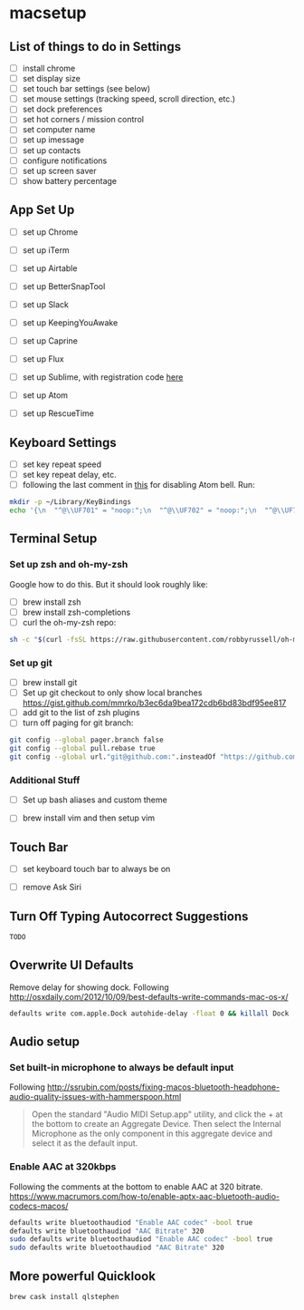 # macsetup

## List of things to do in Settings
- [ ] install chrome
- [ ] set display size
- [ ] set touch bar settings (see below)
- [ ] set mouse settings (tracking speed, scroll direction, etc.)
- [ ] set dock preferences
- [ ] set hot corners / mission control
- [ ] set computer name
- [ ] set up imessage
- [ ] set up contacts
- [ ] configure notifications
- [ ] set up screen saver
- [ ] show battery percentage

## App Set Up
- [ ] set up Chrome
- [ ] set up iTerm
- [ ] set up Airtable
- [ ] set up BetterSnapTool
- [ ] set up Slack
- [ ] set up KeepingYouAwake
- [ ] set up Caprine
- [ ] set up Flux
- [ ] set up Sublime, with registration code [here](https://mail.google.com/mail/u/0?ik=f340c96e8a&view=om&permmsgid=msg-f%3A1657311888944350919)
- [ ] set up Atom
- [ ] set up RescueTime


## Keyboard Settings
- [ ] set key repeat speed
- [ ] set key repeat delay, etc.
- [ ] following the last comment in [this](https://github.com/atom/atom/issues/1669) for disabling Atom bell. Run:
```sh
mkdir -p ~/Library/KeyBindings
echo '{\n  "^@\\UF701" = "noop:";\n  "^@\\UF702" = "noop:";\n  "^@\\UF703" = "noop:";\n}' > ~/Library/KeyBindings/DefaultKeyBinding.dict
```


## Terminal Setup
### Set up zsh and oh-my-zsh
Google how to do this. But it should look roughly like:
- [ ] brew install zsh 
- [ ] brew install zsh-completions
- [ ] curl the oh-my-zsh repo:
```sh
sh -c "$(curl -fsSL https://raw.githubusercontent.com/robbyrussell/oh-my-zsh/master/tools/install.sh)"
```

### Set up git
- [ ] brew install git
- [ ] Set up git checkout to only show local branches https://gist.github.com/mmrko/b3ec6da9bea172cdb6bd83bdf95ee817
- [ ] add git to the list of zsh plugins
- [ ] turn off paging for git branch:
```sh
git config --global pager.branch false
git config --global pull.rebase true
git config --global url."git@github.com:".insteadOf "https://github.com/"
```

### Additional Stuff
- [ ] Set up bash aliases and custom theme
- [ ] brew install vim and then setup vim


## Touch Bar
- [ ] set keyboard touch bar to always be on
- [ ] remove Ask Siri


## Turn Off Typing Autocorrect Suggestions
```sh
TODO
```


## Overwrite UI Defaults
Remove delay for showing dock. Following http://osxdaily.com/2012/10/09/best-defaults-write-commands-mac-os-x/
```sh
defaults write com.apple.Dock autohide-delay -float 0 && killall Dock
```

## Audio setup
### Set built-in microphone to always be default input
Following http://ssrubin.com/posts/fixing-macos-bluetooth-headphone-audio-quality-issues-with-hammerspoon.html
> Open the standard "Audio MIDI Setup.app" utility, and click the + at the bottom to create an Aggregate Device. Then select the Internal Microphone as the only component in this aggregate device and select it as the default input.

### Enable AAC at 320kbps 
Following the comments at the bottom to enable AAC at 320 bitrate. https://www.macrumors.com/how-to/enable-aptx-aac-bluetooth-audio-codecs-macos/
```sh
defaults write bluetoothaudiod "Enable AAC codec" -bool true
defaults write bluetoothaudiod "AAC Bitrate" 320
sudo defaults write bluetoothaudiod "Enable AAC codec" -bool true
sudo defaults write bluetoothaudiod "AAC Bitrate" 320
```
## More powerful Quicklook
```sh
brew cask install qlstephen
```
